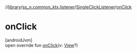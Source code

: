 //[library](../../../index.md)/[ss_n.common_ktx.listener](../index.md)/[SingleClickListener](index.md)/[onClick](on-click.md)

# onClick

[androidJvm]\
open override fun [onClick](on-click.md)(v: [View](https://developer.android.com/reference/kotlin/android/view/View.html)?)
